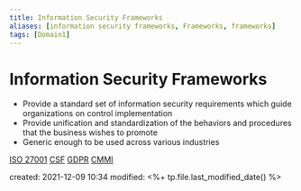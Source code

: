 ```yaml
---
title: Information Security Frameworks
aliases: [information security frameworks, Frameworks, frameworks]
tags: [Domain1]
---
```


# Information Security Frameworks

- Provide a standard set of information security requirements which guide organizations on control implementation
- Provide unification and standardization of the behaviors and procedures that the business wishes to promote 
- Generic enough to be used across various industries

[ISO 27001](Information-Security-Frameworks/ISO-27001)
[CSF](Information-Security-Frameworks/CSF)
[GDPR](Information-Security-Frameworks/GDPR)
[CMMI](Information-Security-Frameworks/CMMI)

created: 2021-12-09 10:34
modified: <%+ tp.file.last_modified_date() %>